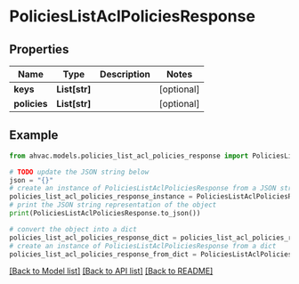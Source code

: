 # PoliciesListAclPoliciesResponse


## Properties

Name | Type | Description | Notes
------------ | ------------- | ------------- | -------------
**keys** | **List[str]** |  | [optional] 
**policies** | **List[str]** |  | [optional] 

## Example

```python
from ahvac.models.policies_list_acl_policies_response import PoliciesListAclPoliciesResponse

# TODO update the JSON string below
json = "{}"
# create an instance of PoliciesListAclPoliciesResponse from a JSON string
policies_list_acl_policies_response_instance = PoliciesListAclPoliciesResponse.from_json(json)
# print the JSON string representation of the object
print(PoliciesListAclPoliciesResponse.to_json())

# convert the object into a dict
policies_list_acl_policies_response_dict = policies_list_acl_policies_response_instance.to_dict()
# create an instance of PoliciesListAclPoliciesResponse from a dict
policies_list_acl_policies_response_from_dict = PoliciesListAclPoliciesResponse.from_dict(policies_list_acl_policies_response_dict)
```
[[Back to Model list]](../README.md#documentation-for-models) [[Back to API list]](../README.md#documentation-for-api-endpoints) [[Back to README]](../README.md)


